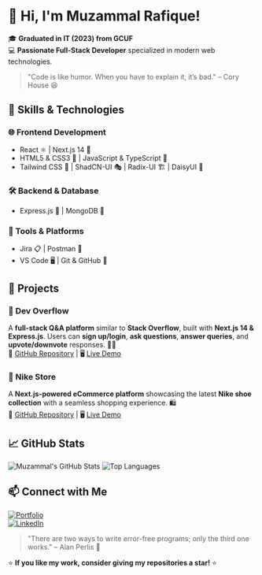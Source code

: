 # 👋 Hi, I'm Muzammal Rafique!

🎓 **Graduated in IT (2023) from GCUF**  
💻 **Passionate Full-Stack Developer** specialized in modern web technologies.  

> "Code is like humor. When you have to explain it, it’s bad." – Cory House 😆

## 🚀 Skills & Technologies

### 🌐 Frontend Development
- React ⚛️ | Next.js 14 🚀
- HTML5 & CSS3 🎨 | JavaScript & TypeScript 📜
- Tailwind CSS 💨 | ShadCN-UI 🎭 | Radix-UI 🏗️ | DaisyUI 🌼

### 🛠 Backend & Database
- Express.js 🚀 | MongoDB 🍃

### 🔧 Tools & Platforms
- Jira 📋 | Postman 📡
- VS Code 🖥️ | Git & GitHub 🐙

## 📌 Projects

### 📢 Dev Overflow 
A **full-stack Q&A platform** similar to **Stack Overflow**, built with **Next.js 14 & Express.js**. Users can **sign up/login**, **ask questions**, **answer queries**, and **upvote/downvote** responses. 📢💡  
🔗 [GitHub Repository](https://github.com/Muzammal-Rafique/DevFlow) | 🖥️ [Live Demo](https://dev-flow-ten.vercel.app/)  

### 👟 Nike Store 
A **Next.js-powered eCommerce platform** showcasing the latest **Nike shoe collection** with a seamless shopping experience. 🛍️  
🔗 [GitHub Repository](#) | 🖥️ [Live Demo](#)  

## 📈 GitHub Stats

![Muzammal's GitHub Stats](https://github-readme-stats.vercel.app/api?username=Muzammal-Rafique&show_icons=true&theme=dark)
![Top Languages](https://github-readme-stats.vercel.app/api/top-langs/?username=Muzammal-Rafique&layout=compact&theme=dark)

## 📫 Connect with Me
[![Portfolio](https://img.shields.io/badge/Portfolio-%23000000.svg?style=flat&logo=firefox&logoColor=white)](https://your-portfolio-link.com)  
[![LinkedIn](https://img.shields.io/badge/LinkedIn-blue?style=flat&logo=linkedin)](https://www.linkedin.com/in/muzammalrafique26/)  

> "There are two ways to write error-free programs; only the third one works." – Alan Perlis 🤣

⭐ **If you like my work, consider giving my repositories a star!** ⭐
